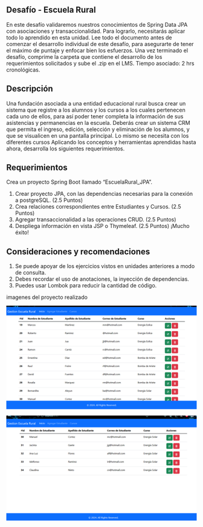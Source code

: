 Desafío - Escuela Rural
--
En este desafío validaremos nuestros conocimientos de Spring Data JPA con asociaciones y
transaccionalidad. Para lograrlo, necesitarás aplicar todo lo aprendido en esta unidad.
Lee todo el documento antes de comenzar el desarrollo individual de este desafío, para
asegurarte de tener el máximo de puntaje y enfocar bien los esfuerzos. Una vez terminado el
desafío, comprime la carpeta que contiene el desarrollo de los requerimientos solicitados y
sube el .zip en el LMS.
Tiempo asociado: 2 hrs cronológicas.

Descripción
--
Una fundación asociada a una entidad educacional rural busca crear un sistema que registre
a los alumnos y los cursos a los cuales pertenecen cada uno de ellos, para así poder tener
completa la información de sus asistencias y permanencias en la escuela.
Deberás crear un sistema CRM que permita el ingreso, edición, selección y eliminación de los
alumnos, y que se visualicen en una pantalla principal. Lo mismo se necesita con los
diferentes cursos
Aplicando los conceptos y herramientas aprendidas hasta ahora, desarrolla los siguientes
requerimientos.


Requerimientos
--
Crea un proyecto Spring Boot llamado “EscuelaRural_JPA”.
1. Crear proyecto JPA, con las dependencias necesarias para la conexión a postgreSQL.
(2.5 Puntos)
2. Crea relaciones correspondientes entre Estudiantes y Cursos.
(2.5 Puntos)
3. Agregar transaccionalidad a las operaciones CRUD.
(2.5 Puntos)
4. Despliega información en vista JSP o Thymeleaf.
(2.5 Puntos)
¡Mucho éxito!

Consideraciones y recomendaciones
--
1. Se puede apoyar de los ejercicios vistos en unidades anteriores a modo de consulta.
2. Debes recordar el uso de anotaciones, la inyección de dependencias.
3. Puedes usar Lombok para reducir la cantidad de código.

imagenes del proyecto realizado

![alt text](image.png)

![alt text](image-1.png)

